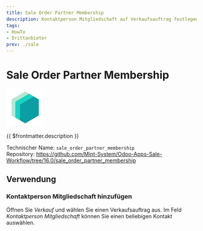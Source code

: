 ```yaml
---
title: Sale Order Partner Membership
description: Kontaktperson Mitgliedschaft auf Verkaufsauftrag festlegen. 
tags:
- HowTo
- Drittanbieter
prev: ./sale
---
```

# Sale Order Partner Membership
![icon_oms_box](attachments/icons_odoo_mint_system.png)

{{ $frontmatter.description }}

Technischer Name: `sale_order_partner_membership`\
Repository: <https://github.com/Mint-System/Odoo-Apps-Sale-Workflow/tree/16.0/sale_order_partner_membership>

## Verwendung

### Kontaktperson Mitgliedschaft hinzufügen

Öffnen Sie *Verkauf* und wählen Sie einen Verkaufsauftrag aus. Im Feld *Kontaktperson Mitgliedschaft* können Sie einen beliebigen Kontakt auswählen.
